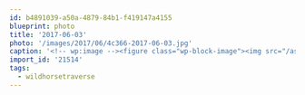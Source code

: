 ```yaml
---
id: b4891039-a50a-4879-84b1-f419147a4155
blueprint: photo
title: '2017-06-03'
photo: '/images/2017/06/4c366-2017-06-03.jpg'
caption: '<!-- wp:image --><figure class="wp-block-image"><img src="/assets/images/2017/06/4c366-2017-06-03.jpg" /></figure><!-- /wp:image --><!-- wp:paragraph --><p>Kudos to all the rad folks traversing this magnificent landscape right now! #wildhorsetraverse</p><!-- /wp:paragraph -->'
import_id: '21514'
tags:
  - wildhorsetraverse
---
```

